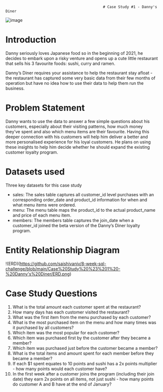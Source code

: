 
                                                 # Case Study #1 - Danny's Diner
                                                    
![image](https://github.com/saishivaniv/8-week-sql-challenge/assets/84676922/05375b62-a546-4866-8ff8-e77d403c2949)




# Introduction
Danny seriously loves Japanese food so in the beginning of 2021, he decides to embark upon a risky venture and opens up a cute little restaurant that sells his 3 favourite foods: sushi, curry and ramen.

Danny’s Diner requires your assistance to help the restaurant stay afloat - the restaurant has captured some very basic data from their few months of operation but have no idea how to use their data to help them run the business.

# Problem Statement
Danny wants to use the data to answer a few simple questions about his customers, especially about their visiting patterns, how much money they’ve spent and also which menu items are their favourite. Having this deeper connection with his customers will help him deliver a better and more personalised experience for his loyal customers. He plans on using these insights to help him decide whether he should expand the existing customer loyalty program.

# Datasets used
Three key datasets for this case study

* sales: The sales table captures all customer_id level purchases with an corresponding order_date and product_id information for when and what menu items were ordered.
* menu: The menu table maps the product_id to the actual product_name and price of each menu item.
* members: The members table captures the join_date when a customer_id joined the beta version of the Danny’s Diner loyalty program.

# Entity Relationship Diagram

!(ERD)(https://github.com/saishivaniv/8-week-sql-challenge/blob/main/Case%20Study%20%23%201%20-%20Danny's%20Diner/ERD.png)



# Case Study Questions
1. What is the total amount each customer spent at the restaurant?
2. How many days has each customer visited the restaurant?
3. What was the first item from the menu purchased by each customer?
4. What is the most purchased item on the menu and how many times was it purchased by all customers?
5. Which item was the most popular for each customer?
6. Which item was purchased first by the customer after they became a member?
7. Which item was purchased just before the customer became a member?
8. What is the total items and amount spent for each member before they became a member?
9. If each $1 spent equates to 10 points and sushi has a 2x points multiplier - how many points would each customer have?
10. In the first week after a customer joins the program (including their join date) they earn 2x points on all items, not just sushi - how many points do customer A and B have at the end of January?

